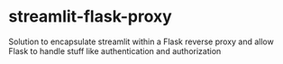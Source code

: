 # streamlit-flask-proxy
Solution to encapsulate streamlit within a Flask reverse proxy and allow Flask to handle stuff like authentication and authorization
